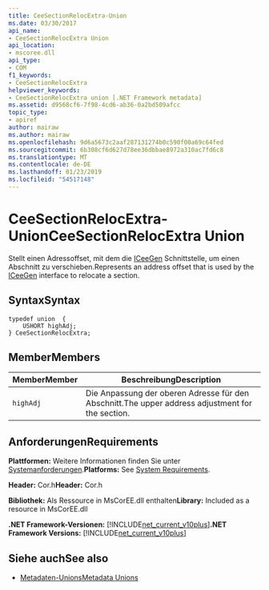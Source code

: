 ```yaml
---
title: CeeSectionRelocExtra-Union
ms.date: 03/30/2017
api_name:
- CeeSectionRelocExtra Union
api_location:
- mscoree.dll
api_type:
- COM
f1_keywords:
- CeeSectionRelocExtra
helpviewer_keywords:
- CeeSectionRelocExtra union [.NET Framework metadata]
ms.assetid: d9568cf6-7f98-4cd6-ab36-0a2bd509afcc
topic_type:
- apiref
author: mairaw
ms.author: mairaw
ms.openlocfilehash: 9d6a5673c2aaf287131274b0c590f00a69c64fed
ms.sourcegitcommit: 6b308cf6d627d78ee36dbbae8972a310ac7fd6c8
ms.translationtype: MT
ms.contentlocale: de-DE
ms.lasthandoff: 01/23/2019
ms.locfileid: "54517148"
---
```

# <a name="ceesectionrelocextra-union"></a><span data-ttu-id="32190-102">CeeSectionRelocExtra-Union</span><span class="sxs-lookup"><span data-stu-id="32190-102">CeeSectionRelocExtra Union</span></span>
<span data-ttu-id="32190-103">Stellt einen Adressoffset, mit dem die [ICeeGen](../../../../docs/framework/unmanaged-api/metadata/iceegen-interface.md) Schnittstelle, um einen Abschnitt zu verschieben.</span><span class="sxs-lookup"><span data-stu-id="32190-103">Represents an address offset that is used by the [ICeeGen](../../../../docs/framework/unmanaged-api/metadata/iceegen-interface.md) interface to relocate a section.</span></span>  
  
## <a name="syntax"></a><span data-ttu-id="32190-104">Syntax</span><span class="sxs-lookup"><span data-stu-id="32190-104">Syntax</span></span>  
  
```  
typedef union  {  
    USHORT highAdj;  
} CeeSectionRelocExtra;  
```  
  
## <a name="members"></a><span data-ttu-id="32190-105">Member</span><span class="sxs-lookup"><span data-stu-id="32190-105">Members</span></span>  
  
|<span data-ttu-id="32190-106">Member</span><span class="sxs-lookup"><span data-stu-id="32190-106">Member</span></span>|<span data-ttu-id="32190-107">Beschreibung</span><span class="sxs-lookup"><span data-stu-id="32190-107">Description</span></span>|  
|------------|-----------------|  
|`highAdj`|<span data-ttu-id="32190-108">Die Anpassung der oberen Adresse für den Abschnitt.</span><span class="sxs-lookup"><span data-stu-id="32190-108">The upper address adjustment for the section.</span></span>|  
  
## <a name="requirements"></a><span data-ttu-id="32190-109">Anforderungen</span><span class="sxs-lookup"><span data-stu-id="32190-109">Requirements</span></span>  
 <span data-ttu-id="32190-110">**Plattformen:** Weitere Informationen finden Sie unter [Systemanforderungen](../../../../docs/framework/get-started/system-requirements.md).</span><span class="sxs-lookup"><span data-stu-id="32190-110">**Platforms:** See [System Requirements](../../../../docs/framework/get-started/system-requirements.md).</span></span>  
  
 <span data-ttu-id="32190-111">**Header:** Cor.h</span><span class="sxs-lookup"><span data-stu-id="32190-111">**Header:** Cor.h</span></span>  
  
 <span data-ttu-id="32190-112">**Bibliothek:** Als Ressource in MsCorEE.dll enthalten</span><span class="sxs-lookup"><span data-stu-id="32190-112">**Library:** Included as a resource in MsCorEE.dll</span></span>  
  
 <span data-ttu-id="32190-113">**.NET Framework-Versionen:** [!INCLUDE[net_current_v10plus](../../../../includes/net-current-v10plus-md.md)]</span><span class="sxs-lookup"><span data-stu-id="32190-113">**.NET Framework Versions:** [!INCLUDE[net_current_v10plus](../../../../includes/net-current-v10plus-md.md)]</span></span>  
  
## <a name="see-also"></a><span data-ttu-id="32190-114">Siehe auch</span><span class="sxs-lookup"><span data-stu-id="32190-114">See also</span></span>
- [<span data-ttu-id="32190-115">Metadaten-Unions</span><span class="sxs-lookup"><span data-stu-id="32190-115">Metadata Unions</span></span>](../../../../docs/framework/unmanaged-api/metadata/metadata-unions.md)
